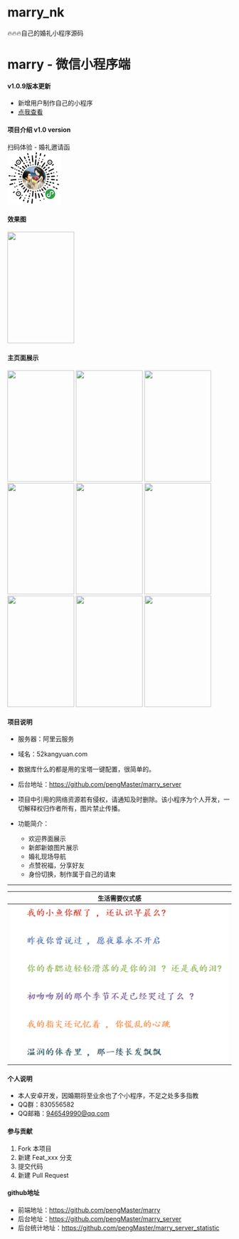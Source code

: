 # marry_nk
🔥🔥🔥自己的婚礼小程序源码
# marry - 微信小程序端

#### v1.0.9版本更新
 - 新增用户制作自己的小程序
 - [点我查看](https://github.com/pengMaster/marry/blob/master/readMeHost.md)
 
#### 项目介绍 v1.0 version
<div>扫码体验 - 婚礼邀请函</div>
<div>
    <img src="https://github.com/pengMaster/picApplyGit/blob/master/marry_readme/gh_f211ccd8936f_430.jpg" margin-lift = "40" width="120" height="120"  alt=""/>
</div>


#### 效果图
<div>
    <img src="https://github.com/pengMaster/picApplyGit/blob/master/marry_readme/ezgif.com-video-to-gif.gif" width="150" height="250"  alt=""/>
</div>

#### 主页面展示
<div >
    <img src="https://github.com/nieyuwen/marry_nk/blob/first/photo/WechatIMG296.png" width="150" height="250"  alt=""/>
    <img src="https://github.com/nieyuwen/marry_nk/blob/first/photo/WechatIMG297.png" width="150" height="250"  alt=""/>
    <img src="https://github.com/nieyuwen/marry_nk/blob/first/photo/WechatIMG298.png" width="150" height="250"  alt=""/>
    <img src="https://github.com/nieyuwen/marry_nk/blob/first/photo/WechatIMG299.png" width="150" height="250" alt=""/>
    <img src="https://github.com/nieyuwen/marry_nk/blob/first/photo/WechatIMG300.png" width="150" height="250"  alt=""/>
   <img src="https://github.com/nieyuwen/marry_nk/blob/first/photo/WechatIMG301.png" width="150" height="250"  alt=""/>
   <img src="https://github.com/nieyuwen/marry_nk/blob/first/photo/WechatIMG302.png" width="150" height="250"  alt=""/>
   <img src="https://github.com/nieyuwen/marry_nk/blob/first/photo/WechatIMG303.png" width="150" height="250"  alt=""/>
   <img src="https://github.com/nieyuwen/marry_nk/blob/first/photo/WechatIMG304.png" width="150" height="250"  alt=""/>
</div>

 
#### 项目说明
 - 服务器：阿里云服务
 - 域名：52kangyuan.com
 - 数据库什么的都是用的宝塔一键配置，很简单的。
 - 后台地址：https://github.com/pengMaster/marry_server

 - 项目中引用的网络资源若有侵权，请通知及时删除。该小程序为个人开发，一切解释权归作者所有，图片禁止传播。
- 功能简介：
    - 欢迎界面展示
    - 新郎新娘图片展示
    - 婚礼现场导航
    - 点赞祝福，分享好友
    - 身份切换，制作属于自己的请柬

---

| 生活需要仪式感 |
| ---- |
|![baidu](https://github.com/pengMaster/picApplyGit/blob/master/jokeImg/poem.png) |

  
#### 个人说明

 - 本人安卓开发，因婚期将至业余也了个小程序，不足之处多多指教
 - QQ群：830556582
 - QQ邮箱：946549990@qq.com



#### 参与贡献

1. Fork 本项目
2. 新建 Feat_xxx 分支
3. 提交代码
4. 新建 Pull Request


#### github地址

 - 前端地址：https://github.com/pengMaster/marry
 - 后台地址：https://github.com/pengMaster/marry_server
 - 后台统计地址：https://github.com/pengMaster/marry_server_statistic


